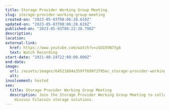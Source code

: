 ```yaml
---
title: Storage Provider Working Group Meeting
slug: storage-provider-working-group-meeting
created-on: "2023-05-03T08:06:28.619Z"
updated-on: "2023-05-03T08:06:28.619Z"
published-on: "2023-05-03T08:22:38.798Z"
description:
location:
external-link:
  href: https://www.youtube.com/watch?v=zGUIUVN75gA
  text: Watch Recording
start-date: "2021-08-24T22:00:00.000Z"
end-date:
image:
  url: /assets/images/64521604a359ff699f3705ec_storage-provider-working-group.png
  alt:
involvement: hosted
seo:
  title: Storage Provider Working Group Meeting
  description: Join the Storage Provider Working Group Meeting to collaborate and
    discuss Filecoin storage solutions.
---
```


